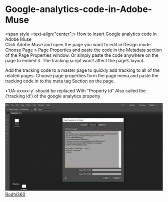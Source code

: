 # Google-analytics-code-in-Adobe-Muse
<span style =text-align:"center";> How to insert Google analytics code in Adobe Muse</span><br>
Click Adobe Muse and open the page you want to edit in Design mode. Choose Page > Page Properties and paste the code in the Metadata section of the Page Properties window. Or simply paste the code anywhere on the page to embed it. The tracking script won’t affect the page’s layout.

 Add the tracking code to a master page to quickly add tracking to all of the related pages. Choose page properties form the page menu and paste the tracking code in to the meta tag Section on the page.

<!-- Google Analytics -->
<script><br>
(function(i,s,o,g,r,a,m){i['GoogleAnalyticsObject']=r;i[r]=i[r]||function(){<br>
(i[r].q=i[r].q||[]).push(arguments)},i[r].l=1*new Date();a=s.createElement(o),<br>
m=s.getElementsByTagName(o)[0];a.async=1;a.src=g;m.parentNode.insertBefore(a,m)<br>
})(window,document,'script','https://www.google-analytics.com/analytics.js','ga');<br>

ga('create', 'UA-XXXXX-Y', 'auto');<br>
ga('send', 'pageview');<br>
</script>
<!-- End Google Analytics -->

•‘UA-xxxxx-y’ should be replaced With "Property Id" Also called the
<br>('tracking Id') of the google analytics property


<img src="https://github.com/Bodhi360/Google-analytics-code-in-Adobe-Muse/blob/master/Muse_meta%20tag.png">
<a href="http://www.bodhi360.cloud/">Bodhi360</a>
